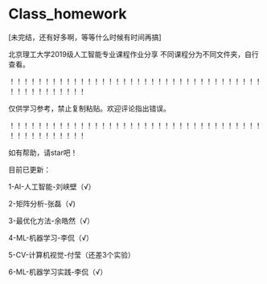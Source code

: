 # Class_homework

[未完结，还有好多啊，等等什么时候有时间再搞]

北京理工大学2019级人工智能专业课程作业分享
不同课程分为不同文件夹，自行查看。

！！！！！！！！！！！！！！！！！！！！！！！！！！！！！！！！！！！！！！！！！！！！！！！

仅供学习参考，禁止复制粘贴。欢迎评论指出错误。

！！！！！！！！！！！！！！！！！！！！！！！！！！！！！！！！！！！！！！！！！！！！！！！

如有帮助，请star吧！

目前已更新：

1-AI-人工智能-刘峡壁（√）

2-矩阵分析-张磊（√)

3-最优化方法-余皓然（√）

4-ML-机器学习-李侃（√）

5-CV-计算机视觉-付莹（还差3个实验）

6-ML-机器学习实践-李侃（√）
